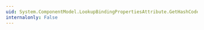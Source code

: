 ```yaml
---
uid: System.ComponentModel.LookupBindingPropertiesAttribute.GetHashCode
internalonly: False
---
```

